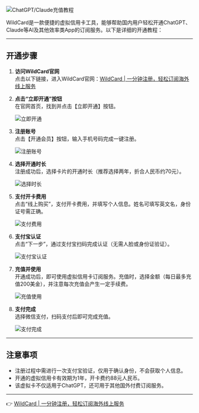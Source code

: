 ![ChatGPT/Claude充值教程](https://todaylab.com/wp-content/uploads/2025/12/17336325598665.jpg)

WildCard是一款便捷的虚拟信用卡工具，能够帮助国内用户轻松开通ChatGPT、Claude等AI及其他效率类App的订阅服务。以下是详细的开通教程：

---

## 开通步骤

1. **访问WildCard官网**  
   点击以下链接，进入WildCard官网：[WildCard | 一分钟注册，轻松订阅海外线上服务](https://bit.ly/bewildcard)

2. **点击“立即开通”按钮**  
   在官网首页，找到并点击【立即开通】按钮。

   ![立即开通](https://res.craft.do/user/full/285b7966-34f8-1436-3180-52aebadf38e2/doc/8D04C81C-00D9-4669-9E50-FFD4C97B95FC/19A83715-0679-4A0D-BD00-BC83F0119F99_2/uMOIQlRS3xsq1kXKAlRoOfopkeDJbx9ehvX0dRCbypwz/Image.png)

3. **注册账号**  
   点击【开通会员】按钮，输入手机号码完成一键注册。

   ![注册账号](https://res.craft.do/user/full/285b7966-34f8-1436-3180-52aebadf38e2/doc/8D04C81C-00D9-4669-9E50-FFD4C97B95FC/A800E0B4-6CCF-49A4-A51C-DEDDA8B7B866_2/nmypq9mw1B1jXdg4dfUkd6R4XuxLQBy6CessIviaglkz/Image.png)

4. **选择开通时长**  
   注册成功后，选择卡片的开通时长（推荐选择两年，折合人民币约70元）。

   ![选择时长](https://res.craft.do/user/full/285b7966-34f8-1436-3180-52aebadf38e2/doc/8D04C81C-00D9-4669-9E50-FFD4C97B95FC/1E972B63-28DA-4321-9623-99FC3C4A2C03_2/AFPB4Xyv1mrVnmBaHx1WIMBmJKtZIzVXxOufCAesmBoz/Image.png)

5. **支付开卡费用**  
   点击“线上购买”，支付开卡费用，并填写个人信息。姓名可填写英文名，身份证号需正确。

   ![支付费用](https://res.craft.do/user/full/285b7966-34f8-1436-3180-52aebadf38e2/doc/8D04C81C-00D9-4669-9E50-FFD4C97B95FC/9F098ECC-EDCF-4313-A225-3392EDB9E1C6_2/vMEfu0SPVrv9nywjnqZCxrHdvpbW2S1CbzlWPok0PfYz/Image.png)

6. **支付宝认证**  
   点击“下一步”，通过支付宝扫码完成认证（无需人脸或身份证验证）。

   ![支付宝认证](https://res.craft.do/user/full/285b7966-34f8-1436-3180-52aebadf38e2/doc/8D04C81C-00D9-4669-9E50-FFD4C97B95FC/E6D93F8A-A5C6-4BFB-B4C3-61D5916EA0A8_2/orsCT4yuQ6dGiEcoXGH2huvOrrGukLdlMRgF0CigUqcz/Image.png)

7. **充值并使用**  
   开通成功后，即可使用虚拟信用卡订阅服务。充值时，选择金额（每日最多充值200美金），并注意每次充值会产生一定手续费。

   ![充值使用](https://res.craft.do/user/full/285b7966-34f8-1436-3180-52aebadf38e2/doc/8D04C81C-00D9-4669-9E50-FFD4C97B95FC/D2D57BE2-6BE6-47BE-B0B2-FBA4554C88DC_2/RyPxYkchYPRwFQ45iyOr7Dvs8wY8pGw9OY07RLkFKkgz/Image.png)

8. **支付完成**  
   选择微信支付，扫码支付后即可完成充值。

   ![支付完成](https://res.craft.do/user/full/285b7966-34f8-1436-3180-52aebadf38e2/doc/8D04C81C-00D9-4669-9E50-FFD4C97B95FC/8596292A-9C1A-42D2-B634-5F607A0573D6_2/H7hxbdYXNDivRjclYm1XeZ1a9ttzs3wFGfeNaN5mjgUz/Image.png)

---

## 注意事项

- 注册过程中需进行一次支付宝验证，仅用于确认身份，不会获取个人信息。
- 开通的虚拟信用卡有效期为1年，开卡费约88元人民币。
- 该虚拟卡不仅适用于ChatGPT，还可用于其他国外付费订阅服务。

---

👉 [WildCard | 一分钟注册，轻松订阅海外线上服务](https://bit.ly/bewildcard)